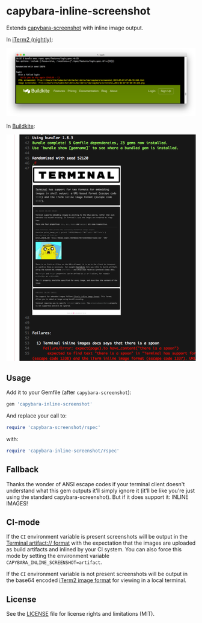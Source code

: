 # capybara-inline-screenshot

Extends [capybara-screenshot](https://github.com/mattheworiordan/capybara-screenshot) with inline image output.

In [iTerm2 (nightly)](http://iterm2.com/):

![Screenshot of iTerm2](screenshots/iterm.png)

In [Buildkite](https://buildkite.com/):

![Screenshot of Buildkite](screenshots/buildkite.png)

## Usage

Add it to your Gemfile (after `capybara-screenshot`):

```ruby
gem 'capybara-inline-screenshot'
```

And replace your call to:

```ruby
require 'capybara-screenshot/rspec'
```

with:

```ruby
require 'capybara-inline-screenshot/rspec'
```

## Fallback

Thanks the wonder of ANSI escape codes if your terminal client doesn't understand what this gem outputs it'll simply ignore it (it'll be like you're just using the standard capybara-screenshot). But if it does support it: INLINE IMAGES!

## CI-mode

If the `CI` environment variable is present screenshots will be output in the [Terminal artifact:// format](http://buildkite.github.io/terminal/inline-images/) with the expectation that the images are uploaded as build artifacts and inlined by your CI system. You can also force this mode by setting the environment variable `CAPYBARA_INLINE_SCREENSHOT=artifact`.

If the `CI` environment variable is not present screenshots will be output in the base64 encoded [iTerm2 image format](http://iterm2.com/images.html) for viewing in a local terminal.

## License

See the [LICENSE](LICENSE.md) file for license rights and limitations (MIT).
